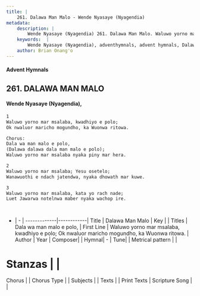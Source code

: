 ```yaml
---
title: |
    261. Dalawa Man Malo - Wende Nyasaye (Nyagendia)
metadata:
    description: |
        Wende Nyasaye (Nyagendia) 261. Dalawa Man Malo. Waluwo yorno mar msalaba, kwadhiyo e polo; Ok nwaluor maricho mogundho, ka Wuonwa ritowa.  Chorus: Dala wa man malo e polo, (Dalawa dalawa dala man malo e polo); Waluwo yorno mar msalaba nyaka piny mar hera.  
    keywords:  |
        Wende Nyasaye (Nyagendia), adventhymnals, advent hymnals, Dalawa Man Malo, Waluwo yorno mar msalaba, kwadhiyo e polo; Ok nwaluor maricho mogundho, ka Wuonwa ritowa.. Dala wa man malo e polo,
    author: Brian Onang'o
---
```


#### Advent Hymnals
## 261. DALAWA MAN MALO
####  Wende Nyasaye (Nyagendia),

```txt
1
Waluwo yorno mar msalaba, kwadhiyo e polo;
Ok nwaluor maricho mogundho, ka Wuonwa ritowa.

Chorus:
Dala wa man malo e polo,
(Dalawa dalawa dala man malo e polo);
Waluwo yorno mar msalaba nyaka piny mar hera.

2
Waluwo yorno mar msalaba; Yesu osetelo;
Wanawuothi e ndach jatendwa, nyaka dhowath mar kuwe.

3
Waluwo yorno mar msalaba, kata yo rach nade;
Luet Jawarwa notelnwa maber nyaka wachop ire.




```

- |   -  |
-------------|------------|
Title | Dalawa Man Malo |
Key |  |
Titles | Dala wa man malo e polo, |
First Line | Waluwo yorno mar msalaba, kwadhiyo e polo; Ok nwaluor maricho mogundho, ka Wuonwa ritowa. |
Author | 
Year | 
Composer| |
Hymnal|  - |
Tune|  |
Metrical pattern | |
# Stanzas |  |
Chorus |  |
Chorus Type |  |
Subjects | |
Texts |  |
Print Texts | 
Scripture Song |  |
    
